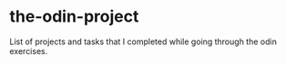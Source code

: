 # the-odin-project

List of projects and tasks that I completed while going through the odin exercises. 
